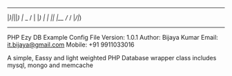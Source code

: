  _     _   __        _  _ 
|_)|_||_) |_  _  \/ | \|_)
|  | ||   |__ /_ /  |_/|_)
*****************************************
PHP Ezy DB Example Config File
Version: 1.0.1
Author: Bijaya Kumar
Email: it.bijaya@gmail.com
Mobile: +91 9911033016

A simple, Eassy and light weighted PHP Database wrapper class includes mysql, mongo and memcache

 

